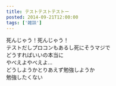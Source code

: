 ```yaml
---
title: テストテストテストー
posted: 2014-09-21T12:00:00
tags: ['雑談']
---
```


死んじゃう！死んじゃう！  
テストだしプロコンもあるし死にそうマジで  
どうすればいいの本当に  
やべえよやべえよ…  
どうしようかとりあえず勉強しようか  
勉強したくない  

